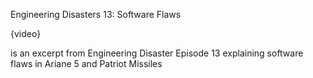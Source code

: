 Engineering Disasters 13: Software Flaws

{video}

is an excerpt from Engineering Disaster Episode 13 explaining software flaws in Ariane 5 and Patriot Missiles
